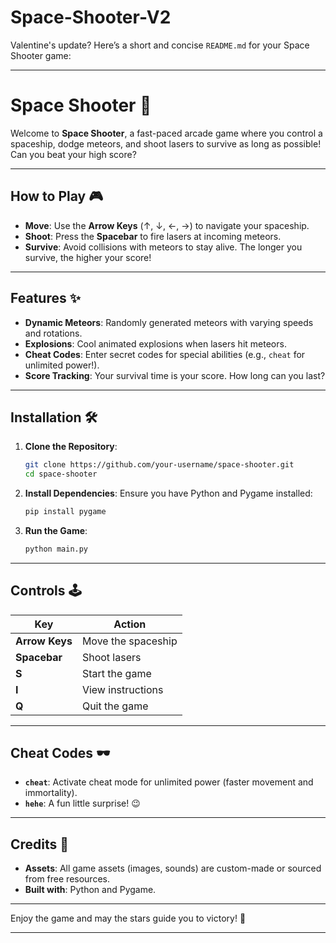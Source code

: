 # Space-Shooter-V2
Valentine's update?
Here’s a short and concise `README.md` for your Space Shooter game:

---

# Space Shooter 🚀

Welcome to **Space Shooter**, a fast-paced arcade game where you control a spaceship, dodge meteors, and shoot lasers to survive as long as possible! Can you beat your high score?

---

## How to Play 🎮

- **Move**: Use the **Arrow Keys** (↑, ↓, ←, →) to navigate your spaceship.
- **Shoot**: Press the **Spacebar** to fire lasers at incoming meteors.
- **Survive**: Avoid collisions with meteors to stay alive. The longer you survive, the higher your score!

---

## Features ✨

- **Dynamic Meteors**: Randomly generated meteors with varying speeds and rotations.
- **Explosions**: Cool animated explosions when lasers hit meteors.
- **Cheat Codes**: Enter secret codes for special abilities (e.g., `cheat` for unlimited power!).
- **Score Tracking**: Your survival time is your score. How long can you last?

---

## Installation 🛠️

1. **Clone the Repository**:
   ```bash
   git clone https://github.com/your-username/space-shooter.git
   cd space-shooter
   ```

2. **Install Dependencies**:
   Ensure you have Python and Pygame installed:
   ```bash
   pip install pygame
   ```

3. **Run the Game**:
   ```bash
   python main.py
   ```

---

## Controls 🕹️

| Key           | Action                     |
|---------------|----------------------------|
| **Arrow Keys**| Move the spaceship         |
| **Spacebar**  | Shoot lasers               |
| **S**         | Start the game             |
| **I**         | View instructions          |
| **Q**         | Quit the game              |

---

## Cheat Codes 🕶️

- **`cheat`**: Activate cheat mode for unlimited power (faster movement and immortality).
- **`hehe`**: A fun little surprise! 😉

---

## Credits 🙌

- **Assets**: All game assets (images, sounds) are custom-made or sourced from free resources.
- **Built with**: Python and Pygame.

---

Enjoy the game and may the stars guide you to victory! 🌟

---
